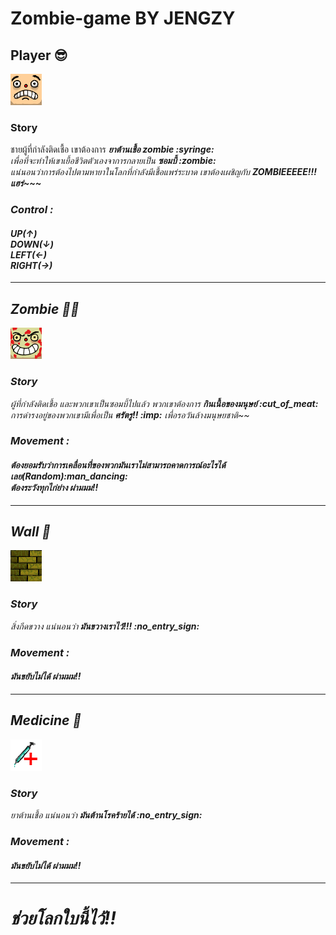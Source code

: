 # Zombie-game BY JENGZY
## Player :sunglasses:

<img src="src/main/java/org/example/assets/Player.png" />

### Story

<p>
ชายผู้ที่กำลังติดเชื้อ เขาต้องการ <em><strong>ยาต้านเชื้อ zombie :syringe:</strong><em><br/>
เพื่อที่จะทำให้เขาเยื้อชีวิตตัวเองจาการกลายเป็น <em><strong>ซอมบี้ :zombie:</strong><em><br/>
แน่นอนว่าการต้องไปตามหายาในโลกที่กำลังมีเชื้อแพร่ระบาด เขาต้องเผชิญกับ <strong>ZOMBIEEEEE!!! แฮร่~~~</strong>
</p>

### Control :
<h4>
UP(↑) <br/>
DOWN(↓) <br/>
LEFT(←) <br/>
RIGHT(→) <br/>
</h4>
<hr/>

## Zombie :zombie_man:

<img src="src/main/java/org/example/assets/Enemy.png" />

### Story

<p>
ผู้ที่กำลังติดเชื้อ และพวกเขาเป็นซอมบี้ไปแล้ว พวกเขาต้องการ <em><strong>กินเนื้อของมนุษย์ :cut_of_meat:</strong><em><br/>
การดำรงอยู่ของพวกเขามีเพื่อเป็น <em><strong>ศรัตรู!! :imp:</strong><em> เพื่อรอวันล้างมนุษยชาติ~~<br/>
</p>

### Movement :
<h4>
ต้องยอมรับว่าการเคลื่อนที่ของพวกมันเราไม่สามารถคาดการณ์อะไรได้เลย(Random):man_dancing:<br/>
<em><strong>ต้องระวังทุกไก่ย่าง</strong><em> ผ่ามมม!!
</h4>
<hr/>

## Wall :bricks:

<img src="src/main/java/org/example/assets/Wall.png" />

### Story

<p>
สิ่งกีดขวาง แน่นอนว่า<em><strong> มันขวางเราไว้!!! :no_entry_sign:</strong><em>
</p>

### Movement :
<h4>
<em><strong>มันขยับไม่ได้</strong><em> ผ่ามมม!!
</h4>
<hr/>

## Medicine :syringe:

<img src="src/main/java/org/example/assets/Medical.png" />

### Story

<p>
ยาต้านเชื้อ แน่นอนว่า<em><strong> มันต้านโรคร้ายได้ :no_entry_sign:</strong><em>
</p>

### Movement :
<h4>
<em><strong>มันขยับไม่ได้</strong><em> ผ่ามมม!!
</h4>
<hr/>

<h1>ช่วยโลกใบนี้ไว้!!</h1>
